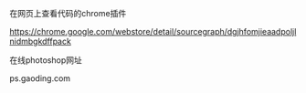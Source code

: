 在网页上查看代码的chrome插件

https://chrome.google.com/webstore/detail/sourcegraph/dgjhfomjieaadpoljlnidmbgkdffpack

在线photoshop网址

ps.gaoding.com
